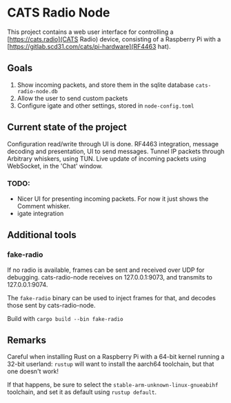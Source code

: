 # CATS Radio Node

This project contains a web user interface for controlling a
[https://cats.radio](CATS Radio) device, consisting of a Raspberry Pi with a
[https://gitlab.scd31.com/cats/pi-hardware](RF4463 hat).

## Goals

1. Show incoming packets, and store them in the sqlite database `cats-radio-node.db`
1. Allow the user to send custom packets
1. Configure igate and other settings, stored in `node-config.toml`

## Current state of the project

Configuration read/write through UI is done.
RF4463 integration, message decoding and presentation, UI to send messages.
Tunnel IP packets through Arbitrary whiskers, using TUN.
Live update of incoming packets using WebSocket, in the 'Chat' window.

### TODO:

* Nicer UI for presenting incoming packets. For now it just shows the Comment whisker.
* igate integration

## Additional tools

### fake-radio

If no radio is available, frames can be sent and received over UDP for debugging.
cats-radio-node receives on 127.0.0.1:9073, and transmits to 127.0.0.1:9074.

The `fake-radio` binary can be used to inject frames for that, and decodes those sent by cats-radio-node.

Build with `cargo build --bin fake-radio`

## Remarks

Careful when installing Rust on a Raspberry Pi with a 64-bit kernel running a 32-bit userland: `rustup` will want
to install the aarch64 toolchain, but that one doesn't work!

If that happens, be sure to select the `stable-arm-unknown-linux-gnueabihf` toolchain, and set it as default using
`rustup default`.

